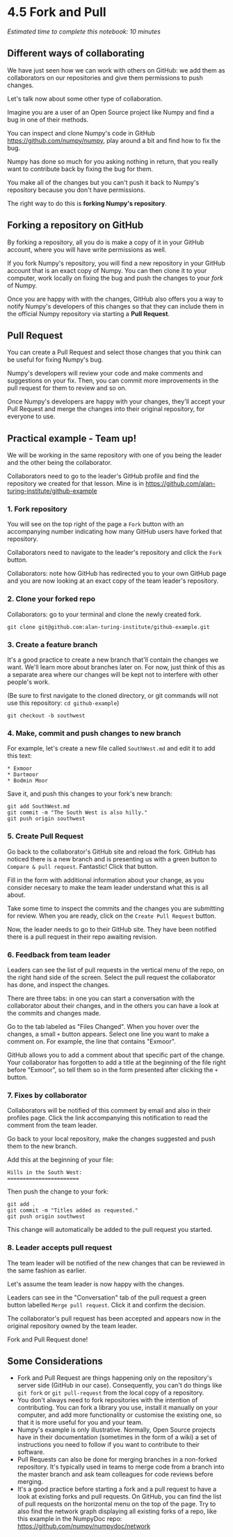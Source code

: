 # 4.5 Fork and Pull

*Estimated time to complete this notebook: 10 minutes*


## Different ways of collaborating

We have just seen how we can work with others on GitHub: we add them as collaborators on our repositories and give them permissions to push changes.

Let's talk now about some other type of collaboration.

Imagine you are a user of an Open Source project like Numpy and find a bug in one of their methods.

You can inspect and clone Numpy's code in GitHub https://github.com/numpy/numpy, play around a bit and find how to fix the bug.

Numpy has done so much for you asking nothing in return, that you really want to contribute back by fixing the bug for them.

You make all of the changes but you can't push it back to Numpy's repository because you don't have permissions.

The right way to do this is __forking Numpy's repository__.

## Forking a repository on GitHub

By forking a repository, all you do is make a copy of it in your GitHub account, where you will have write permissions as well.

If you fork Numpy's repository, you will find a new repository in your GitHub account that is an exact copy of Numpy.
You can then clone it to your computer, work locally on fixing the bug and push the changes to your _fork_ of Numpy.

Once you are happy with with the changes, GitHub also offers you a way to notify Numpy's developers of this changes so that they can include them in the official Numpy repository via starting a __Pull Request__.

## Pull Request

You can create a Pull Request and select those changes that you think can be useful for fixing Numpy's bug.

Numpy's developers will review your code and make comments and suggestions on your fix.
Then, you can commit more improvements in the pull request for them to review and so on.

Once Numpy's developers are happy with your changes, they'll accept your Pull Request and merge the changes into their original repository, for everyone to use.

## Practical example - Team up!

We will be working in the same repository with one of you being the leader and the other being the collaborator.

Collaborators need to go to the leader's GitHub profile and find the repository we created for that lesson.
Mine is in https://github.com/alan-turing-institute/github-example

### 1. Fork repository

You will see on the top right of the page a `Fork` button with an accompanying number indicating how many GitHub users have forked that repository.

Collaborators need to navigate to the leader's repository and click the `Fork` button.

Collaborators: note how GitHub has redirected you to your own GitHub page and you are now looking at an exact copy of the team leader's repository.

### 2. Clone your forked repo

Collaborators: go to your terminal and clone the newly created fork.

```
git clone git@github.com:alan-turing-institute/github-example.git
```

### 3. Create a feature branch

It's a good practice to create a new branch that'll contain the changes we want.
We'll learn more about branches later on.
For now, just think of this as a separate area where our changes will be kept not to interfere with other people's work.

(Be sure to first navigate to the cloned directory, or git commands will not use this repository: `cd github-example`)
```
git checkout -b southwest
```

### 4. Make, commit and push changes to new branch

For example, let's create a new file called `SouthWest.md` and edit it to add this text:

```
* Exmoor
* Dartmoor
* Bodmin Moor
```

Save it, and push this changes to your fork's new branch:

```
git add SouthWest.md
git commit -m "The South West is also hilly."
git push origin southwest
```

### 5. Create Pull Request

Go back to the collaborator's GitHub site and reload the fork.
GitHub has noticed there is a new branch and is presenting us with a green button to `Compare & pull request`.
Fantastic!
Click that button.

Fill in the form with additional information about your change, as you consider necesary to make the team leader understand what this is all about.

Take some time to inspect the commits and the changes you are submitting for review.
When you are ready, click on the `Create Pull Request` button.

Now, the leader needs to go to their GitHub site.
They have been notified there is a pull request in their repo awaiting revision.

### 6. Feedback from team leader

Leaders can see the list of pull requests in the vertical menu of the repo, on the right hand side of the screen.
Select the pull request the collaborator has done, and inspect the changes.

There are three tabs: in one you can start a conversation with the collaborator about their changes, and in the others you can have a look at the commits and changes made.

Go to the tab labeled as "Files Changed".
When you hover over the changes, a small `+` button appears.
Select one line you want to make a comment on.
For example, the line that contains "Exmoor".

GitHub allows you to add a comment about that specific part of the change.
Your collaborator has forgotten to add a title at the beginning of the file right before "Exmoor", so tell them so in the form presented after clicking the `+` button.

### 7. Fixes by collaborator

Collaborators will be notified of this comment by email and also in their profiles page.
Click the link accompanying  this notification to read the comment from the team leader.

Go back to your local repository, make the changes suggested and push them to the new branch.

Add this at the beginning of your file:

```
Hills in the South West:
=======================

```

Then push the change to your fork:

```
git add .
git commit -m "Titles added as requested."
git push origin southwest
```

This change will automatically be added to the pull request you started.

### 8. Leader accepts pull request

The team leader will be notified of the new changes that can be reviewed in the same fashion as earlier.

Let's assume the team leader is now happy with the changes.

Leaders can see in the "Conversation" tab of the pull request a green button labelled ```Merge pull request```.
Click it and confirm the decision.

The collaborator's pull request has been accepted and appears now in the original repository owned by the team leader.

Fork and Pull Request done!

## Some Considerations

* Fork and Pull Request are things happening only on the repository's server side (GitHub in our case). Consequently, you can't do things like `git fork` or `git pull-request` from the local copy of a repository.
* You don't always need to fork repositories with the intention of contributing. You can fork a library you use, install it manually on your computer, and add more functionality or customise the existing one, so that it is more useful for you and your team.
* Numpy's example is only illustrative. Normally, Open Source projects have in their documentation (sometimes in the form of a wiki) a set of instructions you need to follow if you want to contribute to their software.
* Pull Requests can also be done for merging branches in a non-forked repository. It's typically used in teams to merge code from a branch into the master branch and ask team colleagues for code reviews before merging.
* It's a good practice before starting a fork and a pull request to have a look at existing forks and pull requests. On GitHub, you can find the list of pull requests on the horizontal menu on the top of the page. Try to also find the network graph displaying all existing forks of a repo, like this example in the NumpyDoc repo: https://github.com/numpy/numpydoc/network
